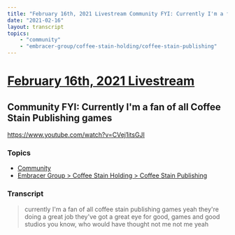 ```yaml
---
title: "February 16th, 2021 Livestream Community FYI: Currently I'm a fan of all Coffee Stain Publishing games"
date: "2021-02-16"
layout: transcript
topics:
    - "community"
    - "embracer-group/coffee-stain-holding/coffee-stain-publishing"
---
```

# [February 16th, 2021 Livestream](../2021-02-16.md)
## Community FYI: Currently I'm a fan of all Coffee Stain Publishing games
https://www.youtube.com/watch?v=CVej1itsGJI

### Topics
* [Community](../topics/community.md)
* [Embracer Group > Coffee Stain Holding > Coffee Stain Publishing](../topics/embracer-group/coffee-stain-holding/coffee-stain-publishing.md)

### Transcript

> currently I'm a fan of all coffee stain publishing games yeah they're doing a great job they've got a great eye for good, games and good studios you know, who would have thought not me not me yeah

